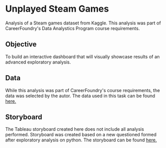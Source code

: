 # Unplayed Steam Games

Analysis of a Steam games dataset from Kaggle. This analysis was part of CareerFoundry's Data Analystics Program course requirements.

## Objective
To build an interactive dashboard that will visually showcase results of an advanced exploratory analysis.

## Data
While this analysis was part of CareerFoundry's course requirements, the data was selected by the autor. The data used in this task can be found [here.](https://www.kaggle.com/datasets/fronkongames/steam-games-dataset)

## Storyboard

The Tableau storyboard created here does not include all analysis performed. Storyboard was created based on a new questioned formed after exploratory
analysis on python. 
The storyboard can be found [here.](https://public.tableau.com/views/SteamGamesAnalysis_16767652638450/Story1?:language=en-US&:display_count=n&:origin=viz_share_link)

